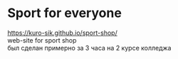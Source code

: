 # Sport for everyone
https://kuro-sik.github.io/sport-shop/
<br>
web-site for sport shop
<br>
был сделан примерно за 3 часа на 2 курсе колледжа
